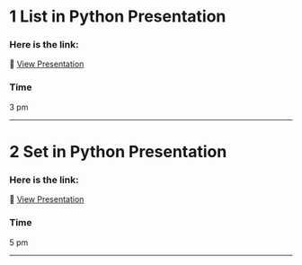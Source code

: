 # 1 List in Python Presentation

### Here is the link:
🔗 [View Presentation](https://www.facebook.com/share/v/1AvA3Fo3LJ/)
### Time 
3 pm

---
# 2 Set in Python Presentation

### Here is the link:
🔗 [View Presentation](https://www.facebook.com/share/v/1AvA3Fo3LJ/)
### Time 
5 pm

---
